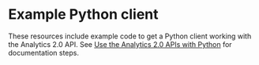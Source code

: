 # Example Python client

These resources include example code to get a Python client working with the Analytics 2.0 API. See [Use the Analytics 2.0 APIs with Python](https://developer.adobe.com/analytics-apis/docs/2.0/guides/use-cases/python/) for documentation steps.
